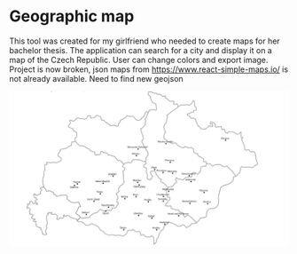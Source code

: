 # Geographic map

This tool was created for my girlfriend who needed to create maps for her bachelor thesis. The application can search for a city and display it on a map of the Czech Republic. User can change colors and export image. Project is now broken, json maps from https://www.react-simple-maps.io/ is not already available. Need to find new geojson

![Main page](https://raw.githubusercontent.com/sestakp/Geografic-map-create/main/doc/preview.png)
